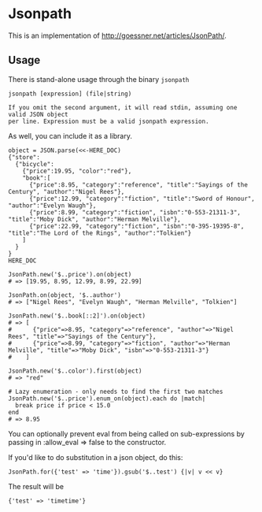 # Jsonpath

This is an implementation of http://goessner.net/articles/JsonPath/.

## Usage

There is stand-alone usage through the binary `jsonpath`

    jsonpath [expression] (file|string)

    If you omit the second argument, it will read stdin, assuming one valid JSON object
    per line. Expression must be a valid jsonpath expression.

As well, you can include it as a library.

~~~~~ {ruby}
object = JSON.parse(<<-HERE_DOC)
{"store":
  {"bicycle":
    {"price":19.95, "color":"red"},
    "book":[
      {"price":8.95, "category":"reference", "title":"Sayings of the Century", "author":"Nigel Rees"},
      {"price":12.99, "category":"fiction", "title":"Sword of Honour", "author":"Evelyn Waugh"},
      {"price":8.99, "category":"fiction", "isbn":"0-553-21311-3", "title":"Moby Dick", "author":"Herman Melville"},
      {"price":22.99, "category":"fiction", "isbn":"0-395-19395-8", "title":"The Lord of the Rings", "author":"Tolkien"}
    ]
  }
}
HERE_DOC

JsonPath.new('$..price').on(object)
# => [19.95, 8.95, 12.99, 8.99, 22.99]

JsonPath.on(object, '$..author')
# => ["Nigel Rees", "Evelyn Waugh", "Herman Melville", "Tolkien"]

JsonPath.new('$..book[::2]').on(object)
# => [
#      {"price"=>8.95, "category"=>"reference", "author"=>"Nigel Rees", "title"=>"Sayings of the Century"},
#      {"price"=>8.99, "category"=>"fiction", "author"=>"Herman Melville", "title"=>"Moby Dick", "isbn"=>"0-553-21311-3"}
#    ]

JsonPath.new('$..color').first(object)
# => "red"

# Lazy enumeration - only needs to find the first two matches
JsonPath.new('$..price').enum_on(object).each do |match|
  break price if price < 15.0
end
# => 8.95
~~~~~

You can optionally prevent eval from being called on sub-expressions by passing in :allow_eval => false to the constructor.

If you'd like to do substitution in a json object, do this:

~~~~~ {ruby}
JsonPath.for({'test' => 'time'}).gsub('$..test') {|v| v << v}
~~~~~

The result will be

~~~~~ {ruby}
{'test' => 'timetime'}
~~~~~
